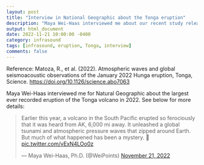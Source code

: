 ```yaml
---
layout: post
title: "Interview in National Geographic about the Tonga eruption"
description: "Maya Wei-Haas interviewed me about our recent study released in Science."
output: html_document
date: 2022-11-21 10:00:00 -0400
category: infrasound
tags: [infrasound, eruption, Tonga, interview]
comments: false
---
```


Reference:
Matoza, R., et al. (2022). Atmospheric waves and global seismoacoustic observations of the January 2022 Hunga eruption, Tonga, Science. 
<https://doi.org/10.1126/science.abo7063>

Maya Wei-Haas interviewed me for Natural Geographic about the largest ever recorded eruption of the Tonga volcano in 2022. See below for more details:

<blockquote class="twitter-tweet"><p lang="en" dir="ltr">Earlier this year, a volcano in the South Pacific erupted so ferociously that it was heard from AK, 6,000 mi away. It unleashed a global tsunami and atmospheric pressure waves that zipped around Earth. But much of what happened has been a mystery. 🧵 <a href="https://t.co/vExN4LOo0z">pic.twitter.com/vExN4LOo0z</a></p>&mdash; Maya Wei-Haas, Ph.D. (@WeiPoints) <a href="https://twitter.com/WeiPoints/status/1594757112369922049?ref_src=twsrc%5Etfw">November 21, 2022</a></blockquote> <script async src="https://platform.twitter.com/widgets.js" charset="utf-8"></script>